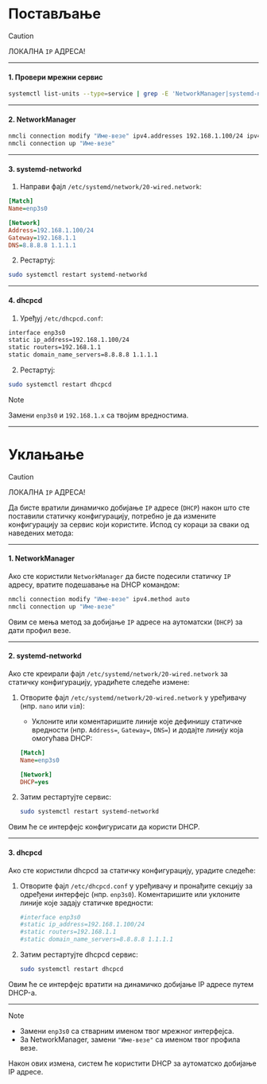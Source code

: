 # Постављање

> [!CAUTION]
> ЛОКАЛНА `IP` АДРЕСА!

---

#### **1. Провери мрежни сервис**  

```bash
systemctl list-units --type=service | grep -E 'NetworkManager|systemd-networkd|dhcpcd'
```

---

#### **2. NetworkManager**  

```bash
nmcli connection modify "Име-везе" ipv4.addresses 192.168.1.100/24 ipv4.gateway 192.168.1.1 ipv4.dns "8.8.8.8,1.1.1.1" ipv4.method manual  
nmcli connection up "Име-везе"  
```

---

#### **3. systemd-networkd**  

1. Направи фајл `/etc/systemd/network/20-wired.network`:  

```ini
[Match]  
Name=enp3s0  

[Network]  
Address=192.168.1.100/24  
Gateway=192.168.1.1  
DNS=8.8.8.8 1.1.1.1  
```

2. Рестартуј:  

```bash
sudo systemctl restart systemd-networkd  
```

---

#### **4. dhcpcd**  

1. Уређуј `/etc/dhcpcd.conf`:  

```bash
interface enp3s0  
static ip_address=192.168.1.100/24  
static routers=192.168.1.1  
static domain_name_servers=8.8.8.8 1.1.1.1  
```

2. Рестартуј:  

```bash
sudo systemctl restart dhcpcd  
```

> [!NOTE]
> Замени `enp3s0` и `192.168.1.x` са твојим вредностима.

---

# Уклањање

> [!CAUTION]
> ЛОКАЛНА `IP` АДРЕСА!

Да бисте вратили динамичко добијање `IP` адресе (`DHCP`) након што сте поставили статичку конфигурацију, потребно је да измените конфигурацију за сервис који користите. Испод су кораци за сваки од наведених метода:

---

#### **1. NetworkManager**

Ако сте користили `NetworkManager` да бисте подесили статичку `IP` адресу, вратите подешавање на DHCP командом:

```bash
nmcli connection modify "Име-везе" ipv4.method auto
nmcli connection up "Име-везе"
```

Овим се мења метод за добијање `IP` адресе на аутоматски (`DHCP`) за дати профил везе.

---

#### **2. systemd-networkd**

Ако сте креирали фајл `/etc/systemd/network/20-wired.network` за статичку конфигурацију, урадићете следеће измене:

1. Отворите фајл `/etc/systemd/network/20-wired.network` у уређивачу (нпр. `nano` или `vim`):

   - Уклоните или коментаришите линије које дефинишу статичке вредности (нпр. `Address=`, `Gateway=`, `DNS=`) и додајте линију која омогућава DHCP:
   
   ```ini
   [Match]
   Name=enp3s0

   [Network]
   DHCP=yes
   ```

2. Затим рестартујте сервис:

   ```bash
   sudo systemctl restart systemd-networkd
   ```

Овим ће се интерфејс конфигурисати да користи DHCP.

---

#### **3. dhcpcd**

Ако сте користили dhcpcd за статичку конфигурацију, урадите следеће:

1. Отворите фајл `/etc/dhcpcd.conf` у уређивачу и пронађите секцију за одређени интерфејс (нпр. `enp3s0`). Коментаришите или уклоните линије које задају статичке вредности:

   ```bash
   #interface enp3s0
   #static ip_address=192.168.1.100/24
   #static routers=192.168.1.1
   #static domain_name_servers=8.8.8.8 1.1.1.1
   ```

2. Затим рестартујте dhcpcd сервис:

   ```bash
   sudo systemctl restart dhcpcd
   ```

Овим ће се интерфејс вратити на динамичко добијање IP адресе путем DHCP-а.

---

> [!NOTE]
> - Замени `enp3s0` са стварним именом твог мрежног интерфејса.  
> - За NetworkManager, замени `"Име-везе"` са именом твог профила везе.
>
> Након ових измена, систем ће користити DHCP за аутоматско добијање IP адресе.